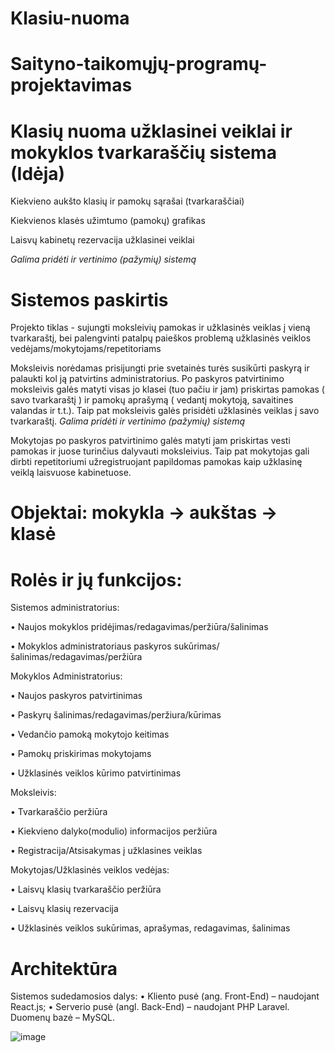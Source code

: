 # Klasiu-nuoma

# Saityno-taikomųjų-programų-projektavimas

# Klasių nuoma užklasinei veiklai ir mokyklos tvarkaraščių sistema (Idėja)
Kiekvieno aukšto klasių ir pamokų sąrašai (tvarkaraščiai)

Kiekvienos klasės užimtumo (pamokų) grafikas

Laisvų kabinetų rezervacija užklasinei veiklai 

*Galima pridėti ir vertinimo (pažymių) sistemą*

# Sistemos paskirtis

Projekto tiklas - sujungti moksleivių pamokas ir užklasinės veiklas į vieną tvarkaraštį, bei palengvinti patalpų paieškos problemą užklasinės veiklos vedėjams/mokytojams/repetitoriams

Moksleivis norėdamas prisijungti prie svetainės turės susikūrti paskyrą ir palaukti kol ją patvirtins administratorius. Po paskyros patvirtinimo moksleivis galės matyti visas jo klasei (tuo pačiu ir jam) priskirtas pamokas ( savo tvarkaraštį ) ir pamokų aprašymą ( vedantį mokytoją, savaitines valandas ir t.t.). Taip pat moksleivis galės prisidėti užklasinės veiklas į savo tvarkaraštį.  *Galima pridėti ir vertinimo (pažymių) sistemą*

Mokytojas po paskyros patvirtinimo galės matyti jam priskirtas vesti pamokas ir juose turinčius dalyvauti moksleivius. Taip pat mokytojas gali dirbti repetitoriumi užregistruojant papildomas pamokas kaip užklasinę veiklą laisvuose kabinetuose.

# Objektai: mokykla -> aukštas -> klasė

# Rolės ir jų funkcijos: 

Sistemos administratorius:

• Naujos mokyklos pridėjimas/redagavimas/peržiūra/šalinimas

• Mokyklos administratoriaus paskyros sukūrimas/šalinimas/redagavimas/peržiūra



Mokyklos Administratorius: 

• Naujos paskyros patvirtinimas

• Paskyrų šalinimas/redagavimas/peržiura/kūrimas

• Vedančio pamoką mokytojo keitimas

• Pamokų priskirimas mokytojams

• Užklasinės veiklos kūrimo patvirtinimas

Moksleivis: 

• Tvarkaraščio peržiūra

• Kiekvieno dalyko(modulio) informacijos peržiūra

• Registracija/Atsisakymas į užklasines veiklas

Mokytojas/Užklasinės veiklos vedėjas:

• Laisvų klasių tvarkaraščio peržiūra

• Laisvų klasių rezervacija

• Užklasinės veiklos sukūrimas, aprašymas, redagavimas, šalinimas

# Architektūra

Sistemos sudedamosios dalys:
• Kliento pusė (ang. Front-End) – naudojant React.js; • Serverio pusė (angl. Back-End) – naudojant PHP Laravel. Duomenų bazė – MySQL.

![image](https://user-images.githubusercontent.com/35394736/196100637-c2e4b4f6-4a6a-40b3-a983-d212d8d91dfe.png)
